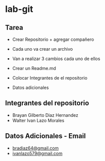 # lab-git

## Tarea

- Crear Repositorio + agregar compañero
- Cada uno va crear un archivo
- Van a realizar 3 cambios cada uno de ellos

- Crear un Readme.md
- Colocar Integrantes de el repositorio
- Datos adicionales

## Integrantes del repositorio
- Brayan Gilberto Diaz Hernandez
- Walter Ivan Lazo Morales

## Datos Adicionales - Email
- bradiaz64@gmail.com
- ivanlazo579@gmail.com
